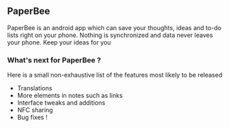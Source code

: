 ## PaperBee ##
PaperBee is an android app which can save your thoughts, ideas and to-do lists right on your phone.
Nothing is synchronized and data never leaves your phone. Keep your ideas for you

### What's next for PaperBee ? ###
Here is a small non-exhaustive list of the features most likely to be released
- Translations
- More elements in notes such as links
- Interface tweaks and additions
- NFC sharing
- Bug fixes !